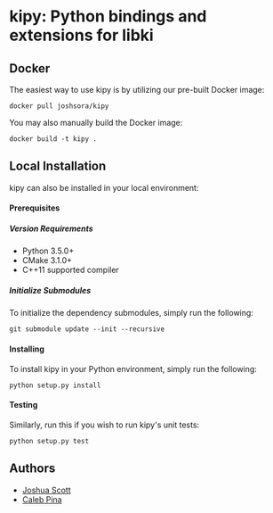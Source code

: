 kipy: Python bindings and extensions for libki
==============================================
Docker
------
The easiest way to use kipy is by utilizing our pre-built Docker image:
```
docker pull joshsora/kipy
```

You may also manually build the Docker image:
```
docker build -t kipy .
```

Local Installation
------------------
kipy can also be installed in your local environment:

#### Prerequisites
##### Version Requirements
* Python 3.5.0+
* CMake 3.1.0+
* C++11 supported compiler

##### Initialize Submodules
To initialize the dependency submodules, simply run the following:
```
git submodule update --init --recursive
```

#### Installing
To install kipy in your Python environment, simply run the following:
```
python setup.py install
```

#### Testing
Similarly, run this if you wish to run kipy's unit tests:
```
python setup.py test
```

Authors
-------
* [Joshua Scott](https://github.com/Joshsora/)
* [Caleb Pina](https://github.com/pythonology/)
